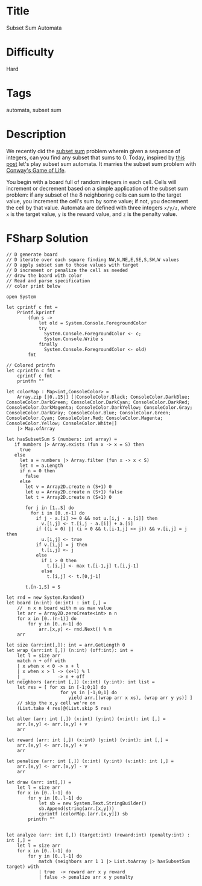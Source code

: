 # Title

Subset Sum Automata

# Difficulty

Hard

# Tags

automata, subset sum

# Description

We recently did the [subset sum](https://www.reddit.com/r/dailyprogrammer/comments/68oda5/20170501_challenge_313_easy_subset_sum/) problem wherein given a sequence of integers, can you find any subset that sums to 0. Today, inspired by [this post](https://thquinn.github.io/projects/automaton.html) let's play subset sum automata. It marries the subset sum problem with [Conway's Game of Life](https://www.reddit.com/r/dailyprogrammer/comments/271xyp/622014_challenge_165_easy_ascii_game_of_life/). 

You begin with a board full of random integers in each cell. Cells will increment or decrement based on a simple application of the subset sum problem: if any subset of the 8 neighboring cells can sum to the target value, you increment the cell's sum by some value; if not, you decrement the cell by that value. Automata are defined with three integers `x/y/z`, where `x` is the target value, `y` is the reward value, and `z` is the penalty value. 

# FSharp Solution

	// D generate board
	// D iterate over each square finding NW,N,NE,E,SE,S,SW,W values 
	// D apply subset sum to those values with target
	// D increment or penalize the cell as needed
	// draw the board with color
	// Read and parse specification  
	// color print below

	open System			

	let cprintf c fmt = 
	    Printf.kprintf
	        (fun s ->
	            let old = System.Console.ForegroundColor
	            try
	              System.Console.ForegroundColor <- c;
	              System.Console.Write s
	            finally
	              System.Console.ForegroundColor <- old)
	        fmt

	// Colored printfn
	let cprintfn c fmt =
	    cprintf c fmt
	    printfn ""
	
	let colorMap : Map<int,ConsoleColor> = 
		Array.zip [|0..15|] [|ConsoleColor.Black; ConsoleColor.DarkBlue; ConsoleColor.DarkGreen; ConsoleColor.DarkCyan; ConsoleColor.DarkRed; ConsoleColor.DarkMagenta; ConsoleColor.DarkYellow; ConsoleColor.Gray; ConsoleColor.DarkGray; ConsoleColor.Blue; ConsoleColor.Green; ConsoleColor.Cyan; ConsoleColor.Red; ConsoleColor.Magenta; ConsoleColor.Yellow; ConsoleColor.White|]
		|> Map.ofArray

	let hasSubsetSum S (numbers: int array) =
	   if numbers |> Array.exists (fun x -> x = S) then
	     true
	   else
	     let a = numbers |> Array.filter (fun x -> x < S)      
	     let n = a.Length
	     if n = 0 then
	       false
	     else
	       let v = Array2D.create n (S+1) 0
	       let u = Array2D.create n (S+1) false
	       let t = Array2D.create n (S+1) 0
   
	       for j in [1..S] do
	         for i in [0..n-1] do                           
	           if j - a.[i] >= 0 && not u.[i,j - a.[i]] then
	             v.[i,j] <- t.[i,j - a.[i]] + a.[i]
	           if ((i = 0) || (i > 0 && t.[i-1,j] <> j)) && v.[i,j] = j then
	             u.[i,j] <- true
	           if v.[i,j] = j then
	             t.[i,j] <- j
	           else
	             if i > 0 then
	               t.[i,j] <- max t.[i-1,j] t.[i,j-1]
	             else
	               t.[i,j] <- t.[0,j-1]
           
	       t.[n-1,S] = S

	let rnd = new System.Random()
	let board (n:int) (m:int) : int [,] = 
		//	n x n board with m as max value
		let arr = Array2D.zeroCreate<int> n n
		for x in [0..(n-1)] do
			for y in [0..n-1] do
				arr.[x,y] <- rnd.Next() % m
		arr

	let size (arr:int[,]): int = arr.GetLength 0
	let wrap (arr:int [,]) (n:int) (off:int): int =
		let l = size arr
		match n + off with
		| x when x < 0 -> x + l
		| x when x > l -> (x+l) % l
		| _            -> n + off
	let neighbors (arr:int [,]) (x:int) (y:int): int list =
		let res = [ for xs in [-1;0;1] do
						for ys in [-1;0;1] do			
						   yield arr.[(wrap arr x xs), (wrap arr y ys)] ]
	    // skip the x,y cell we're on 
		(List.take 4 res)@(List.skip 5 res)

	let alter (arr: int [,]) (x:int) (y:int) (v:int): int [,] =
		arr.[x,y] <- arr.[x,y] + v 
		arr

	let reward (arr: int [,]) (x:int) (y:int) (v:int): int [,] =
		arr.[x,y] <- arr.[x,y] + v 
		arr

	let penalize (arr: int [,]) (x:int) (y:int) (v:int): int [,] =
		arr.[x,y] <- arr.[x,y] - v 
		arr

	let draw (arr: int[,]) =
		let l = size arr
		for x in [0..l-1] do
			for y in [0..l-1] do
				let sb = new System.Text.StringBuilder()
				sb.Append(string(arr.[x,y]))
			    cprintf (colorMap.[arr.[x,y]]) sb
			printfn ""
			
			
	let analyze (arr: int [,]) (target:int) (reward:int) (penalty:int) : int [,] =
		let l = size arr
		for x in [0..l-1] do
			for y in [0..l-1] do
				match (neighbors arr 1 1 |> List.toArray |> hasSubsetSum target) with
				| true  -> reward arr x y reward
				| false -> penalize arr x y penalty

